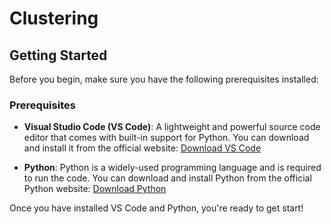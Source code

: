 # Clustering

## Getting Started

Before you begin, make sure you have the following prerequisites installed:

### Prerequisites

- **Visual Studio Code (VS Code)**: A lightweight and powerful source code editor that comes with built-in support for Python. You can download and install it from the official website: [Download VS Code](https://code.visualstudio.com/)

- **Python**: Python is a widely-used programming language and is required to run the code. You can download and install Python from the official Python website: [Download Python](https://www.python.org/downloads/)

Once you have installed VS Code and Python, you're ready to get start!
